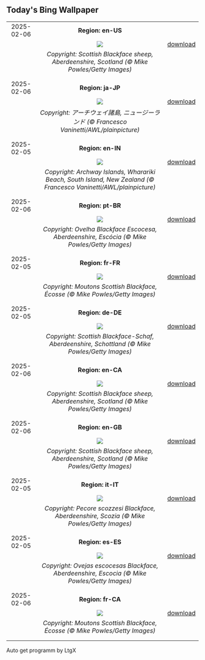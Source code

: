 ## Today's Bing Wallpaper
|      |      |      |
| :----: | :----: | :----: |
|2025-02-06|**Region: en-US**||
||![](https://www.bing.com/th?id=OHR.ScottishSheep_EN-US3449526052_UHD.jpg&pid=hp&w=1152&h=648&rs=1&c=4)| [download](https://www.bing.com/th?id=OHR.ScottishSheep_EN-US3449526052_UHD.jpg)|
||*Copyright: Scottish Blackface sheep, Aberdeenshire, Scotland  (© Mike Powles/Getty Images)*
||
|||
|2025-02-06|**Region: ja-JP**||
||![](https://www.bing.com/th?id=OHR.WhararikiBeach_JA-JP9113396067_UHD.jpg&pid=hp&w=1152&h=648&rs=1&c=4)| [download](https://www.bing.com/th?id=OHR.WhararikiBeach_JA-JP9113396067_UHD.jpg)|
||*Copyright: アーチウェイ諸島, ニュージーランド (© Francesco Vaninetti/AWL/plainpicture)*
||
|||
|2025-02-05|**Region: en-IN**||
||![](https://www.bing.com/th?id=OHR.WhararikiBeach_EN-IN3664421729_UHD.jpg&pid=hp&w=1152&h=648&rs=1&c=4)| [download](https://www.bing.com/th?id=OHR.WhararikiBeach_EN-IN3664421729_UHD.jpg)|
||*Copyright: Archway Islands, Wharariki Beach, South Island, New Zealand (© Francesco Vaninetti/AWL/plainpicture)*
||
|||
|2025-02-06|**Region: pt-BR**||
||![](https://www.bing.com/th?id=OHR.ScottishSheep_PT-BR7044869693_UHD.jpg&pid=hp&w=1152&h=648&rs=1&c=4)| [download](https://www.bing.com/th?id=OHR.ScottishSheep_PT-BR7044869693_UHD.jpg)|
||*Copyright: Ovelha Blackface Escocesa, Aberdeenshire, Escócia (© Mike Powles/Getty Images)*
||
|||
|2025-02-05|**Region: fr-FR**||
||![](https://www.bing.com/th?id=OHR.ScottishSheep_FR-FR6098426442_UHD.jpg&pid=hp&w=1152&h=648&rs=1&c=4)| [download](https://www.bing.com/th?id=OHR.ScottishSheep_FR-FR6098426442_UHD.jpg)|
||*Copyright: Moutons Scottish Blackface, Écosse (© Mike Powles/Getty Images)*
||
|||
|2025-02-05|**Region: de-DE**||
||![](https://www.bing.com/th?id=OHR.ScottishSheep_DE-DE0235532190_UHD.jpg&pid=hp&w=1152&h=648&rs=1&c=4)| [download](https://www.bing.com/th?id=OHR.ScottishSheep_DE-DE0235532190_UHD.jpg)|
||*Copyright: Scottish Blackface-Schaf, Aberdeenshire, Schottland (© Mike Powles/Getty Images)*
||
|||
|2025-02-06|**Region: en-CA**||
||![](https://www.bing.com/th?id=OHR.ScottishSheep_EN-CA4202362647_UHD.jpg&pid=hp&w=1152&h=648&rs=1&c=4)| [download](https://www.bing.com/th?id=OHR.ScottishSheep_EN-CA4202362647_UHD.jpg)|
||*Copyright: Scottish Blackface sheep, Aberdeenshire, Scotland (© Mike Powles/Getty Images)*
||
|||
|2025-02-06|**Region: en-GB**||
||![](https://www.bing.com/th?id=OHR.ScottishSheep_EN-GB0591608610_UHD.jpg&pid=hp&w=1152&h=648&rs=1&c=4)| [download](https://www.bing.com/th?id=OHR.ScottishSheep_EN-GB0591608610_UHD.jpg)|
||*Copyright: Scottish Blackface sheep, Aberdeenshire, Scotland (© Mike Powles/Getty Images)*
||
|||
|2025-02-05|**Region: it-IT**||
||![](https://www.bing.com/th?id=OHR.ScottishSheep_IT-IT3106374740_UHD.jpg&pid=hp&w=1152&h=648&rs=1&c=4)| [download](https://www.bing.com/th?id=OHR.ScottishSheep_IT-IT3106374740_UHD.jpg)|
||*Copyright: Pecore scozzesi Blackface, Aberdeenshire, Scozia (© Mike Powles/Getty Images)*
||
|||
|2025-02-05|**Region: es-ES**||
||![](https://www.bing.com/th?id=OHR.ScottishSheep_ES-ES5976225157_UHD.jpg&pid=hp&w=1152&h=648&rs=1&c=4)| [download](https://www.bing.com/th?id=OHR.ScottishSheep_ES-ES5976225157_UHD.jpg)|
||*Copyright: Ovejas escocesas Blackface, Aberdeenshire, Escocia (© Mike Powles/Getty Images)*
||
|||
|2025-02-06|**Region: fr-CA**||
||![](https://www.bing.com/th?id=OHR.ScottishSheep_FR-CA7662917245_UHD.jpg&pid=hp&w=1152&h=648&rs=1&c=4)| [download](https://www.bing.com/th?id=OHR.ScottishSheep_FR-CA7662917245_UHD.jpg)|
||*Copyright: Moutons Scottish Blackface, Écosse (© Mike Powles/Getty Images)*
||
|||

Auto get programm by LtgX
